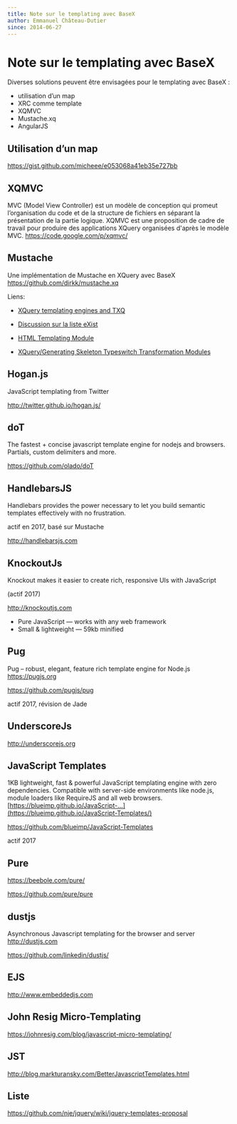 ```yaml
---
title: Note sur le templating avec BaseX
author: Emmanuel Château-Dutier
since: 2014-06-27
---
```


# Note sur le templating avec BaseX

Diverses solutions peuvent être envisagées pour le templating avec BaseX :
- utilisation d’un map
- XRC comme template
- XQMVC
- Mustache.xq
- AngularJS

## Utilisation d’un map

https://gist.github.com/micheee/e053068a41eb35e727bb

## XQMVC

MVC (Model View Controller) est un modèle de conception qui promeut l’organisation du code et de la structure de fichiers en séparant la présentation de la partie logique. XQMVC est une proposition de cadre de travail pour produire des applications XQuery organisées d'après le modèle MVC.
https://code.google.com/p/xqmvc/

## Mustache

Une implémentation de Mustache en XQuery avec BaseX
https://github.com/dirkk/mustache.xq


Liens:

- [XQuery templating engines and TXQ](http://cubeb.blogspot.fr/2012/11/xquery-templating-engines-and-txq.html)

- [Discussion sur la liste eXist](http://exist.2174344.n4.nabble.com/eXist-MVC-and-separating-XHTML-templates-from-XQuery-code-td3460892.html#a3500028)

- [HTML Templating Module](http://exist-db.org/exist/apps/doc/templating.xml)

- [XQuery/Generating Skeleton Typeswitch Transformation Modules](http://en.wikibooks.org/wiki/XQuery/Generating_Skeleton_Typeswitch_Transformation_Modules)

## Hogan.js

JavaScript templating from Twitter

http://twitter.github.io/hogan.js/

## doT

The fastest + concise javascript template engine for nodejs and browsers. Partials, custom delimiters and more. 

https://github.com/olado/doT

## HandlebarsJS

Handlebars provides the power necessary to let you build semantic templates effectively with no frustration.

actif en 2017, basé sur Mustache

http://handlebarsjs.com

## KnockoutJs

Knockout makes it easier to create rich, responsive UIs with JavaScript

(actif 2017)

http://knockoutjs.com

- Pure JavaScript — works with any web framework
- Small & lightweight — 59kb minified

## Pug

Pug – robust, elegant, feature rich template engine for Node.js https://pugjs.org

https://github.com/pugjs/pug

actif 2017, révision de Jade

## UnderscoreJs

http://underscorejs.org

## JavaScript Templates

1KB lightweight, fast & powerful JavaScript templating engine with zero dependencies. Compatible with server-side environments like node.js, module loaders like RequireJS and all web browsers. [https://blueimp.github.io/JavaScript-…](https://blueimp.github.io/JavaScript-Templates/)

https://github.com/blueimp/JavaScript-Templates

actif 2017

## Pure

https://beebole.com/pure/

https://github.com/pure/pure

## dustjs

Asynchronous Javascript templating for the browser and server http://dustjs.com

https://github.com/linkedin/dustjs/

## EJS

http://www.embeddedjs.com

## John Resig Micro-Templating

https://johnresig.com/blog/javascript-micro-templating/

## JST

http://blog.markturansky.com/BetterJavascriptTemplates.html

## Liste

https://github.com/nje/jquery/wiki/jquery-templates-proposal